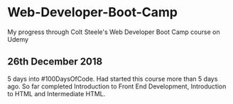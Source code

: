 # Web-Developer-Boot-Camp
My progress through Colt Steele's Web Developer Boot Camp course on Udemy


26th December 2018
------------------

5 days into #100DaysOfCode. Had started this course more than 5 days ago. So far completed Introduction to Front End Development, Introduction to HTML and Intermediate HTML.
